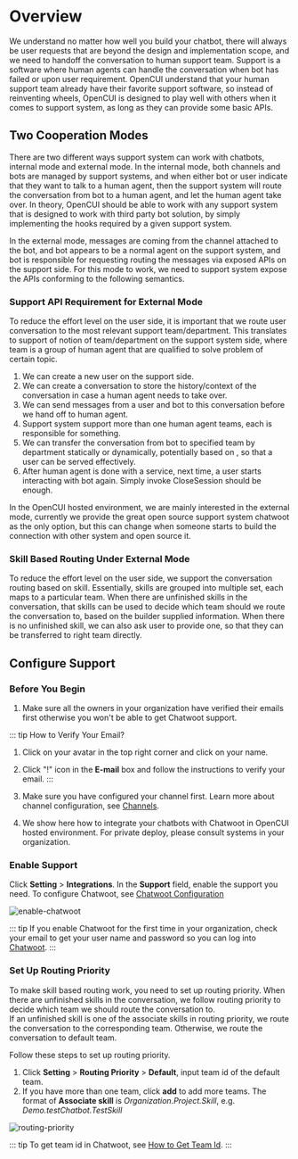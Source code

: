 # Overview
We understand no matter how well you build your chatbot, there will always be user requests that are beyond the design and implementation scope, and we need to handoff the conversation to human support team. Support is a software where human agents can handle the conversation when bot has failed or upon user requirement. OpenCUI understand that your human support team already have their favorite support software, so instead of reinventing wheels, OpenCUI is designed to play well with others when it comes to support system, as long as they can provide some basic APIs. 


## Two Cooperation Modes
There are two different ways support system can work with chatbots, internal mode and external mode. In the internal mode, both channels and bots are managed by support systems, and when either bot or user indicate that they want to talk to a human agent, then the support system will route the conversation from bot to a human agent, and let the human agent take over. In theory, OpenCUI should be able to work with any support system that is designed to work with third party bot solution, by simply implementing the hooks required by a given support system.

In the external mode, messages are coming from the channel attached to the bot, and bot appears to be a normal agent on the support system, and bot is responsible for requesting routing the messages via exposed APIs on the support side. For this mode to work, we need to support system expose the APIs conforming to the following semantics. 

### Support API Requirement for External Mode
To reduce the effort level on the user side, it is important that we route user conversation to the most relevant support team/department. This translates to support of notion of team/department on the support system side, where team is a group of human agent that are qualified to solve problem of certain topic.
1. We can create a new user on the support side.
2. We can create a conversation to store the history/context of the conversation in case a human agent needs to take over. 
3. We can send messages from a user and bot to this conversation before we hand off to human agent.
4. Support system support more than one human agent teams, each is responsible for something.
5. We can transfer the conversation from bot to specified team by department statically or dynamically, potentially based on , so that a user can be served effectively. 
6. After human agent is done with a service, next time, a user  starts interacting with bot again. Simply invoke CloseSession should be enough.  

In the OpenCUI hosted environment, we are mainly interested in the external mode, currently we provide the great open source support system chatwoot as the only option, but this can change when someone starts to build the connection with other system and open source it. 


### Skill Based Routing Under External Mode
To reduce the effort level on the user side, we support the conversation routing based on skill. Essentially, skills are grouped into multiple set, each maps to a particular team. When there are unfinished skills in the conversation, that skills can be used to decide which team should we route the conversation to, based on the builder supplied information. When there is no unfinished skill, we can also ask user to provide one, so that they can be transferred to right team directly.

## Configure Support

### Before You Begin
1. Make sure all the owners in your organization have verified their emails first otherwise you won't be able to get Chatwoot support.

::: tip How to Verify Your Email?
1. Click on your avatar in the top right corner and click on your name.
2. Click "!" icon in the **E-mail** box and follow the instructions to verify your email.
   :::


2. Make sure you have configured your channel first. Learn more about channel configuration, see [Channels](../channels/overview.md).

3. We show here how to integrate your chatbots with Chatwoot in OpenCUI hosted environment. For private deploy, please consult systems in your organization.

### Enable Support
Click **Setting** > **Integrations**. In the **Support** field, enable the support you need. To configure Chatwoot, see [Chatwoot Configuration](Chatwoot.md#configuration)

![enable-chatwoot](/images/Chatwoot/enable-chatwoot.png)

::: tip
If you enable Chatwoot for the first time in your organization, check your email to get your user name and password so you can log into [Chatwoot](https://chatwoot.naturali.io/).
:::

### Set Up Routing Priority
To make skill based routing work, you need to set up routing priority. When there are unfinished skills in the conversation, we follow routing priority to decide which team we should route the conversation to.\
If an unfinished skill is one of the associate skills in routing priority, we route the conversation to the corresponding team. Otherwise, we route the conversation to default team.

Follow these steps to set up routing priority.

1. Click **Setting** > **Routing Priority** > **Default**, input team id of the default team. 
2. If you have more than one team, click **add** to add more teams. The format of **Associate skill** is *Organization.Project.Skill*, e.g. *Demo.testChatbot.TestSkill*

![routing-priority](/images/Chatwoot/routing-priority.png)

::: tip
To get team id in Chatwoot, see [How to Get Team Id](Chatwoot.md#how-to-get-team-id).
:::

